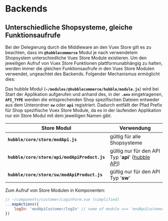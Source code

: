 # Backends

## Unterschiedliche Shopsysteme, gleiche Funktionsaufrufe
Bei der Delegierung durch die Middleware an den Vuex Store gilt es zu beachten, dass im __`@hubblecommerce`__ Modul
je nach verwendetem Shopsystem unterschiedliche Vuex Store Module existieren. 
Um den jeweiligen Aufruf von Vuex Store Funktionen plattformunabhängig zu halten, 
werden immer die gleichen Funktionsaufrufe in den Vuex
Store Modulen verwendet, ungeachtet des Backends. Folgender Mechanismus ermöglicht dies:

Das hubble Modul (__`~/modules/@hubblecommerce/hubble/module.js`__) wird bei Start der Applikation aufgerufen
und anhand des, in der __`.env`__ eingetragenen, __`API_TYPE`__ werden die entsprechenden Shop spezifischen Dateien
entweder aus dem Unterordner __`sw`__ oder __`api`__ registriert. Dadurch entfällt der Pfad Prefix für Shop
spezifische Vuex Store Module, da es in der laufenden Applikation nur ein Store Modul mit dem jeweiligen Namen gibt. 

| Store Modul | Verwendung |
| --- | --- | 
| __`hubble/core/store/modApi.js`__ | gültig für alle Shopsysteme |
| __`hubble/core/store/api/modApiProduct.js`__ | gültig nur für den API Typ '__api__' ([hubble API](../api)) |
| __`hubble/core/store/sw/modApiProduct.js`__ | gültig nur für den API Typ '__sw__' |

Zum Aufruf von Store Modulen in Komponenten:
``` js
// ~/components/customer/LoginForm.vue (simplified)
...mapActions({
    logIn: 'modApiCustomer/logIn' // name of module === 'modApiCustomer', name of action === 'logIn'
})
```
